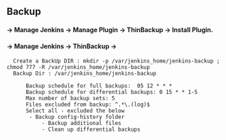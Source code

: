## Backup 

####   -> Manage Jenkins -> Manage Plugin -> ThinBackup -> Install Plugin.
  
####   -> Manage Jenkins -> ThinBackup -> 
      Create a BackUp DIR : mkdir -p /var/jenkins_home/jenkins-backup ; chmod 777 -R /var/jenkins_home/jenkins-backup
      Backup Dir : /var/jenkins_home/jenkins-backup
```	  
	  Backup schedule for full backups:  05 12 * * *
	  Backup schedule for differential backups: 0 15 * * 1-5
	  Max number of backup sets: 5
	  Files excluded from backup: ^.*\.(log)$
	  Select all - excluded the below
	   - Backup config-history folder
           - Backup additional files
           - Clean up differential backups
```
